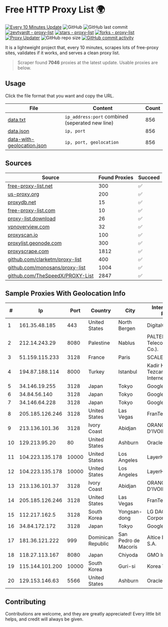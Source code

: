 
# Free HTTP Proxy List 🌍

[![Every 10 Minutes Update](https://github.com/mertguvencli/http-proxy-list/actions/workflows/main.yml/badge.svg?branch=main)](https://github.com/mertguvencli/http-proxy-list/actions/workflows/main.yml)
![GitHub](https://img.shields.io/github/license/mertguvencli/http-proxy-list)
![GitHub last commit](https://img.shields.io/github/last-commit/mertguvencli/http-proxy-list)
[![zevtyardt - proxy-list](https://img.shields.io/static/v1?label=zevtyardt&message=proxy-list&color=blue&logo=github)](https://github.com/zevtyardt/proxy-list "Go to GitHub repo")
[![stars - proxy-list](https://img.shields.io/github/stars/zevtyardt/proxy-list?style=social)](https://github.com/zevtyardt/proxy-list)
[![forks - proxy-list](https://img.shields.io/github/forks/zevtyardt/proxy-list?style=social)](https://github.com/zevtyardt/proxy-list)
[![Proxy Updater](https://github.com/zevtyardt/proxy-list/workflows/Proxy%20Updater/badge.svg)](https://github.com/zevtyardt/proxy-list/actions?query=workflow:"Proxy+Updater")
![GitHub repo size](https://img.shields.io/github/repo-size/zevtyardt/proxy-list)
[![GitHub commit activity](https://img.shields.io/github/commit-activity/m/zevtyardt/proxy-list?logo=commits)](https://github.com/zevtyardt/proxy-list/commits/main)

It is a lightweight project that, every 10 minutes, scrapes lots of free-proxy sites, validates if it works, and serves a clean proxy list.

> Scraper found **7046** proxies at the latest update. Usable proxies are below.

## Usage

Click the file format that you want and copy the URL.

|File|Content|Count|
|----|-------|-----|
|[data.txt](https://raw.githubusercontent.com/mertguvencli/http-proxy-list/main/proxy-list/data.txt)|`ip_address:port` combined (seperated new line)|856|
|[data.json](https://raw.githubusercontent.com/mertguvencli/http-proxy-list/main/proxy-list/data.json)|`ip, port`|856|
|[data-with-geolocation.json](https://raw.githubusercontent.com/mertguvencli/http-proxy-list/main/proxy-list/data-with-geolocation.json)|`ip, port, geolocation`|856|

## Sources

|Source|Found Proxies|Succeed|
|------|-------------|-------|
|[free-proxy-list.net](https://free-proxy-list.net)|300|✅|
|[us-proxy.org](https://www.us-proxy.org)|200|✅|
|[proxydb.net](http://proxydb.net)|15|✅|
|[free-proxy-list.com](https://free-proxy-list.com/?page=&port=&type%5B%5D=http&type%5B%5D=https&up_time=0&search=Search)|10|✅|
|[proxy-list.download](https://www.proxy-list.download/HTTP)|26|✅|
|[vpnoverview.com](https://vpnoverview.com/privacy/anonymous-browsing/free-proxy-servers)|32|✅|
|[proxyscan.io](https://www.proxyscan.io)|100|✅|
|[proxylist.geonode.com](https://proxylist.geonode.com/api/proxy-list?limit=300&page=1&sort_by=lastChecked&sort_type=desc&protocols=http,https)|300|✅|
|[proxyscrape.com](https://api.proxyscrape.com/v2/?request=displayproxies&protocol=http&timeout=10000&country=all&ssl=all&anonymity=all)|1812|✅|
|[github.com/clarketm/proxy-list](https://raw.githubusercontent.com/clarketm/proxy-list/master/proxy-list-raw.txt)|400|✅|
|[github.com/monosans/proxy-list](https://raw.githubusercontent.com/monosans/proxy-list/main/proxies/http.txt)|1004|✅|
|[github.com/TheSpeedX/PROXY-List](https://raw.githubusercontent.com/TheSpeedX/PROXY-List/master/http.txt)|2847|✅|


## Sample Proxies With Geolocation Info

|#|Ip|Port|Country|City|Internet Service Provider|
|-|--|----|-------|----|-------------------------|
|1|161.35.48.185|443|United States|North Bergen|DigitalOcean, LLC|
|2|212.14.243.29|8080|Palestine|Nablus|PALTEL (Palestine Telecommunications Co.).|
|3|51.159.115.233|3128|France|Paris|SCALEWAY|
|4|194.87.188.114|8000|Turkey|Istanbul|Kadir Huseyin Tezcan Nosspeed Internet Teknolojileri|
|5|34.146.19.255|3128|Japan|Tokyo|Google LLC|
|6|34.84.56.140|3128|Japan|Tokyo|Google LLC|
|7|34.146.64.228|3128|Japan|Tokyo|Google LLC|
|8|205.185.126.246|3128|United States|Las Vegas|FranTech Solutions|
|9|213.136.101.36|3128|Ivory Coast|Abidjan|ORANGE COTE D'IVOIRE|
|10|129.213.95.20|80|United States|Ashburn|Oracle Corporation|
|11|104.223.135.178|10000|United States|Los Angeles|LayerHost|
|12|104.223.135.178|10000|United States|Los Angeles|LayerHost|
|13|213.136.101.37|3128|Ivory Coast|Abidjan|ORANGE COTE D'IVOIRE|
|14|205.185.126.246|3128|United States|Las Vegas|FranTech Solutions|
|15|112.217.162.5|3128|South Korea|Yongsan-dong|LG DACOM Corporation|
|16|34.84.172.172|3128|Japan|Tokyo|Google LLC|
|17|181.36.121.222|999|Dominican Republic|San Pedro de Macorís|Altice Dominicana S.A.|
|18|118.27.113.167|8080|Japan|Chiyoda|GMO Internet, Inc.|
|19|115.144.101.200|10000|South Korea|Guri-si|Korea Telecom|
|20|129.153.146.63|5566|United States|Ashburn|Oracle Corporation|



## Contributing

Contributions are welcome, and they are greatly appreciated! Every
little bit helps, and credit will always be given.

